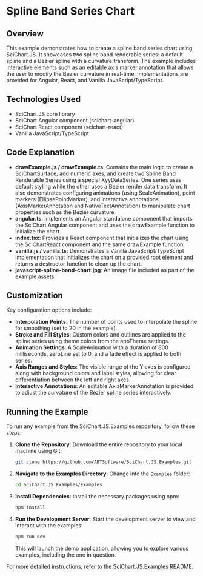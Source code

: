# Spline Band Series Chart

## Overview

This example demonstrates how to create a spline band series chart using SciChart.JS. It showcases two spline band renderable series: a default spline and a Bezier spline with a curvature transform. The example includes interactive elements such as an editable axis marker annotation that allows the user to modify the Bezier curvature in real-time. Implementations are provided for Angular, React, and Vanilla JavaScript/TypeScript.

## Technologies Used

-   SciChart.JS core library
-   SciChart Angular component (scichart-angular)
-   SciChart React component (scichart-react)
-   Vanilla JavaScript/TypeScript

## Code Explanation

-   **drawExample.js / drawExample.ts**: Contains the main logic to create a SciChartSurface, add numeric axes, and create two Spline Band Renderable Series using a special XyyDataSeries. One series uses default styling while the other uses a Bezier render data transform. It also demonstrates configuring animations (using ScaleAnimation), point markers (EllipsePointMarker), and interactive annotations (AxisMarkerAnnotation and NativeTextAnnotation) to manipulate chart properties such as the Bezier curvature.
-   **angular.ts**: Implements an Angular standalone component that imports the SciChart Angular component and uses the drawExample function to initialize the chart.
-   **index.tsx**: Provides a React component that initializes the chart using the SciChartReact component and the same drawExample function.
-   **vanilla.js / vanilla.ts**: Demonstrates a Vanilla JavaScript/TypeScript implementation that initializes the chart on a provided root element and returns a destructor function to clean up the chart.
-   **javascript-spline-band-chart.jpg**: An image file included as part of the example assets.

## Customization

Key configuration options include:

-   **Interpolation Points**: The number of points used to interpolate the spline for smoothing (set to 20 in the example).
-   **Stroke and Fill Styles**: Custom colors and outlines are applied to the spline series using theme colors from the appTheme settings.
-   **Animation Settings**: A ScaleAnimation with a duration of 800 milliseconds, zeroLine set to 0, and a fade effect is applied to both series.
-   **Axis Ranges and Styles**: The visible range of the Y axes is configured along with background colors and label styles, allowing for clear differentiation between the left and right axes.
-   **Interactive Annotations**: An editable AxisMarkerAnnotation is provided to adjust the curvature of the Bezier spline series interactively.

## Running the Example

To run any example from the SciChart.JS.Examples repository, follow these steps:

1. **Clone the Repository**: Download the entire repository to your local machine using Git:

    ```bash
    git clone https://github.com/ABTSoftware/SciChart.JS.Examples.git
    ```

2. **Navigate to the Examples Directory**: Change into the `Examples` folder:

    ```bash
    cd SciChart.JS.Examples/Examples
    ```

3. **Install Dependencies**: Install the necessary packages using npm:

    ```bash
    npm install
    ```

4. **Run the Development Server**: Start the development server to view and interact with the examples:

    ```bash
    npm run dev
    ```

    This will launch the demo application, allowing you to explore various examples, including the one in question.

For more detailed instructions, refer to the [SciChart.JS.Examples README](https://github.com/ABTSoftware/SciChart.JS.Examples/blob/master/README.md).
